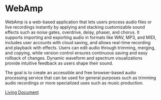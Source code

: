 # WebAmp

WebAmp is a web-based application that lets users process audio files or live recordings instantly by applying and stacking customizable sound effects such as noise gates, overdrive, delay, phaser, and chorus. It supports importing and exporting audio in formats like WAV, MP3, and MIDI, includes user accounts with cloud saving, and allows real-time recording and playback with effects. Users can edit audio through trimming, merging, and copying, while version control ensures continuous saving and easy rollback of changes. Dynamic waveform and spectrum visualizations provide intuitive feedback as users shape their sound.

The goal is to create an accessible and free browser-based audio processing service that can be used for general purposes such as trimming audio recordings or more specialized uses such as music production.

[Living Document](https://docs.google.com/document/d/1iWrHvP_rDxYkGMSReI9TkP29NTkfiGw9akhMeHcdd4I/edit?tab=t.0#heading=h.zccxj59ie2v)
